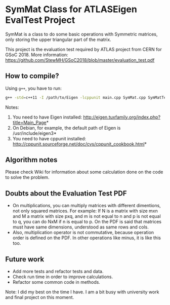 # SymMat Class for ATLASEigen EvalTest Project
SymMat is a class to do some basic operations with Symmetric matrices, only storing the upper triangular part of the matrix.

This project is the evaluation test required by ATLAS project from CERN for GSoC 2018. More information: https://github.com/StewMH/GSoC2018/blob/master/evaluation_test.pdf

## How to compile?
Using `g++`, you have to run:
```bash
g++ -std=c++11 -I /path/to/Eigen -lcppunit main.cpp SymMat.cpp SymMatTest.cpp -o SymMatTest
```
Notes:
1. You need to have Eigen installed: http://eigen.tuxfamily.org/index.php?title=Main_Page*
1. On Debian, for example, the default path of Eigen is /usr/include/eigen3*
1. You need to have cppunit installed: http://cppunit.sourceforge.net/doc/cvs/cppunit_cookbook.html*

## Algorithm notes
Please check Wiki for information about some calculation done on the code to solve the problem.

## Doubts about the Evaluation Test PDF
* On multiplications, you can multiply matrices with different dimentions, not only squared matrices. For example:
If N is a matrix with size mxn and M a matrix with size pxq, and m is not equal to n and p is not equal to q, you can do NxM if n is equal to p.
On the PDF is said that matrices must have same dimensions, understood as same rows and cols.
* Also, multiplication operator is not commutative, because operation order is defined on the PDF. In other operations like minus, it is like this too.

## Future work
* Add more tests and refactor tests and data.
* Check run time in order to improve calculations.
* Refactor some common code in methods.

Note: I did my best on the time I have. I am a bit busy with university work and final project on this moment.
